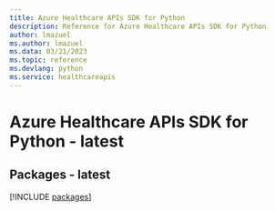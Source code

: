 ```yaml
---
title: Azure Healthcare APIs SDK for Python
description: Reference for Azure Healthcare APIs SDK for Python
author: lmazuel
ms.author: lmazuel
ms.data: 03/21/2023
ms.topic: reference
ms.devlang: python
ms.service: healthcareapis
---
```

# Azure Healthcare APIs SDK for Python - latest
## Packages - latest
[!INCLUDE [packages](healthcare-apis-index.md)]